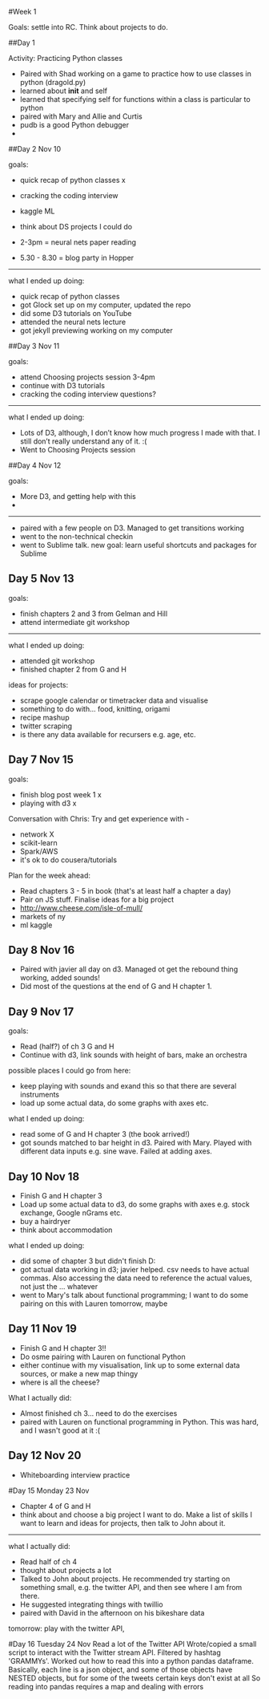 #Week 1

Goals: settle into RC. Think about projects to do.


##Day 1

Activity: Practicing Python classes

- Paired with Shad working on a game to practice how to use classes in python (dragold.py)
- learned about __init__ and self
- learned that specifying self for functions within a class is particular to python
- paired with Mary and Allie and Curtis
- pudb is a good Python debugger
- 

##Day 2 Nov 10

goals:
- quick recap of python classes x
- cracking the coding interview
- kaggle ML
- think about DS projects I could do

- 2-3pm = neural nets paper reading
- 5.30 - 8.30 = blog party in Hopper

--------------------------------------

what I ended up doing:
- quick recap of python classes
- got Glock set up on my computer, updated the repo
- did some D3 tutorials on YouTube
- attended the neural nets lecture
- got jekyll previewing working on my computer

##Day 3 Nov 11

goals:
- attend Choosing projects session 3-4pm
- continue with D3 tutorials
- cracking the coding interview questions?

--------------------------------------

what I ended up doing:
- Lots of D3, although, I don’t know how much progress I made with that. I still don’t really understand any of it. :(
- Went to Choosing Projects session

##Day 4 Nov 12

goals:
- More D3, and getting help with this
- 

--------------------------------------
- paired with a few people on D3. Managed to get transitions working
- went to the non-technical checkin
- went to Sublime talk. new goal: learn useful shortcuts and packages for Sublime

## Day 5 Nov 13

goals:
- finish chapters 2 and 3 from Gelman and Hill
- attend intermediate git workshop

--------------------------------------

what I ended up doing:
- attended git workshop
- finished chapter 2 from G and H


ideas for projects:
- scrape google calendar or timetracker data and visualise
- something to do with... food, knitting, origami
- recipe mashup
- twitter scraping
- is there any data available for recursers e.g. age, etc.

## Day 7 Nov 15

goals:
- finish blog post week 1 x
- playing with d3 x

Conversation with Chris:
Try and get experience with - 
- network X
- scikit-learn
- Spark/AWS
- it's ok to do cousera/tutorials

Plan for the week ahead:
- Read chapters 3 - 5 in book (that's at least half a chapter a day)
- Pair on JS stuff. Finalise ideas for a big project
- http://www.cheese.com/isle-of-mull/
- markets of ny 
- ml kaggle

## Day 8 Nov 16

- Paired with javier all day on d3. Managed ot get the rebound thing working, added sounds!
- Did most of the questions at the end of G and H chapter 1.

## Day 9 Nov 17

goals:
- Read (half?) of ch 3 G and H
- Continue with d3, link sounds with height of bars, make an orchestra

possible places I could go from here:
- keep playing with sounds and exand this so that there are several instruments
- load up some actual data, do some graphs with axes etc. 

what I ended up doing:
- read some of G and H chapter 3 (the book arrived!)
- got sounds matched to bar height in d3. Paired with Mary. Played with different data inputs e.g. sine wave. Failed at adding axes.

## Day 10 Nov 18

- Finish G and H chapter 3
- Load up some actual data to d3, do some graphs with axes e.g. stock exchange, Google nGrams etc.
- buy a hairdryer
- think about accommodation 

what I ended up doing:
- did some of chapter 3 but didn't finish D:
- got actual data working in d3; javier helped. csv needs to have actual commas. Also accessing the data need to reference the actual values, not just the ... whatever 
- went to Mary's talk about functional programming; I want to do some pairing on this with Lauren tomorrow, maybe

## Day 11 Nov 19

- Finish G and H chapter 3!!
- Do osme pairing with Lauren on functional Python
- either continue with my visualisation, link up to some external data sources, or make a new map thingy
- where is all the cheese? 

What I actually did:

- Almost finished ch 3... need to do the exercises
- paired with Lauren on functional programming in Python. This was hard, and I wasn't good at it :(


## Day 12 Nov 20
- Whiteboarding interview practice

#Day 15 Monday 23 Nov
- Chapter 4 of G and H
- think about and choose a big project I want to do. Make a list of skills I want to learn and ideas for projects, then talk to John about it.

-------------
what I actually did:
- Read half of ch 4
- thought about projects a lot
- Talked to John about projects. He recommended try starting on something small, e.g. the twitter API, and then see where I am from there. 
- He suggested integrating things with twillio
- paired with David in the afternoon on his bikeshare data

tomorrow:
play with the twitter API, 

#Day 16 Tuesday 24 Nov
Read a lot of the Twitter API
Wrote/copied a small script to interact with the Twitter stream API. Filtered by hashtag 'GRAMMYs'.
Worked out how to read this into a python pandas dataframe. Basically, each line is a json object, and some of those objects have NESTED objects, but for some of the tweets certain keys don't exist at all
So reading into pandas requires a map and dealing with errors






